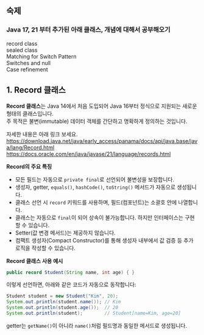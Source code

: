 
## 숙제
### Java 17, 21 부터 추가된 아래 클래스, 개념에 대해서 공부해오기
record class  
sealed class  
Matching for Switch Pattern  
Switches and null  
Case refinement  

## 1. Record 클래스
**Record 클래스**는 Java 14에서 처음 도입되어 Java 16부터 정식으로 지원되는 새로운 형태의 클래스입니다.  
주 목적은 불변(immutable) 데이터 객체를 간단하고 명확하게 정의하는 것입니다.  

자세한 내용은 아래 링크 보세요.  
https://download.java.net/java/early_access/panama/docs/api/java.base/java/lang/Record.html  
https://docs.oracle.com/en/java/javase/21/language/records.html  

**Record의 주요 특징**

- 모든 필드는 자동으로 `private final`로 선언되어 불변성을 보장합니다.
- 생성자, getter, `equals()`, `hashCode()`, `toString()` 메서드가 자동으로 생성됩니다.
- 클래스 선언 시 `record` 키워드를 사용하며, 필드(컴포넌트)는 소괄호 안에 나열합니다.
- 클래스는 자동으로 `final`이 되어 상속이 불가능합니다. 하지만 인터페이스는 구현할 수 있습니다.
- Setter(값 변경 메서드)는 제공하지 않습니다.
- 컴팩트 생성자(Compact Constructor)를 통해 생성자 내부에서 값 검증 등 추가 로직을 작성할 수 있습니다.

**Record 클래스 사용 예시**

```java
public record Student(String name, int age) { }
```
이렇게 선언하면, 아래와 같은 코드가 자동으로 동작합니다:

```java
Student student = new Student("Kim", 20);
System.out.println(student.name()); // Kim
System.out.println(student.age());  // 20
System.out.println(student);        // Student[name=Kim, age=20]
```
getter는 `getName()`이 아니라 `name()`처럼 필드명과 동일한 메서드로 생성됩니다.












